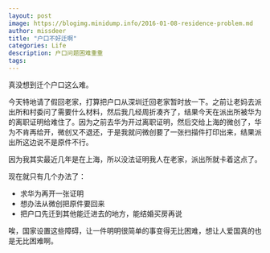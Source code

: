 ```yaml
---
layout: post
image: https://blogimg.minidump.info/2016-01-08-residence-problem.md
author: missdeer
title: "户口不好迁啊"
categories: Life
description: 户口问题困难重重
tags: 
---
```

真没想到迁个户口这么难。

今天特地请了假回老家，打算把户口从深圳迁回老家暂时放一下。之前让老妈去派出所和村委问了需要什么材料，然后我几经周折凑齐了，结果今天在派出所被华为的离职证明给难住了。因为之前去华为开过离职证明，然后交给上海的微创了，华为不肯再给开，微创又不退还，于是我就问微创要了一张扫描件打印出来，结果派出所这边说不是原件不行。

因为我其实最近几年是在上海，所以没法证明我人在老家，派出所就卡着这点了。

现在就只有几个办法了：

- 求华为再开一张证明
- 想办法从微创把原件要回来
- 把户口先迁到其他能迁进去的地方，能结婚买房再说

唉，国家设置这些障碍，让一件明明很简单的事变得无比困难，想让人爱国真的也是无比困难啊。
